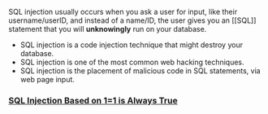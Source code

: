 SQL injection usually occurs when you ask a user for input, like their username/userID, and instead of a name/ID, the user gives you an [[SQL]] statement that you will **unknowingly** run on your database.

*   SQL injection is a code injection technique that might destroy your database.
*   SQL injection is one of the most common web hacking techniques.
*   SQL injection is the placement of malicious code in SQL statements, via web page input.

### [SQL Injection Based on 1=1 is Always True](https://www.w3schools.com/sql/sql_injection.asp)
